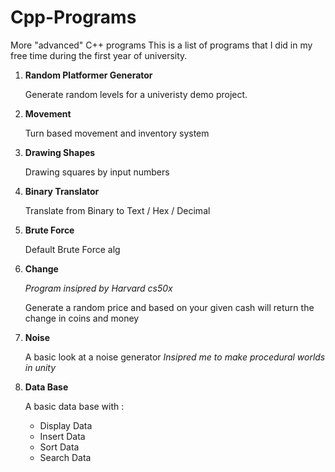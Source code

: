 # Cpp-Programs
 More "advanced" C++ programs
This is a list of programs that I did in my free time during the first year of university.

1. **Random Platformer Generator**

    Generate random levels for a univeristy demo project.
    
1. **Movement**

    Turn based movement and inventory system

1. **Drawing Shapes**

    Drawing squares by input numbers

1. **Binary Translator**

    Translate from Binary to Text / Hex / Decimal

1. **Brute Force**

    Default Brute Force alg

1. **Change**

    *Program insipred by Harvard cs50x*
    
    Generate a random price and based on your given cash will return the change in coins and money

1. **Noise**

    A basic look at a noise generator *Insipred me to make procedural worlds in unity*

1. **Data Base**

    A basic data base with :
    * Display Data
    * Insert Data
    * Sort Data
    * Search Data


